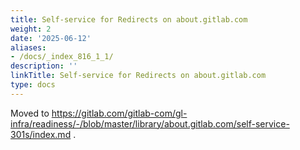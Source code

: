 ```yaml
---
title: Self-service for Redirects on about.gitlab.com
weight: 2
date: '2025-06-12'
aliases:
- /docs/_index_816_1_1/
description: ''
linkTitle: Self-service for Redirects on about.gitlab.com
type: docs
---
```


Moved to https://gitlab.com/gitlab-com/gl-infra/readiness/-/blob/master/library/about.gitlab.com/self-service-301s/index.md .
